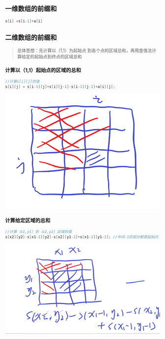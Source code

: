 ## 一维数组的前缀和

```c++
s[i] =s[i-1]+a[i]
```



## 二维数组的前缀和

> 总体思想：先计算以（1,1）为起始点 到各个点的区域总和，再用差值法计算给定的起始点到终点的区域总和

### 计算以（1,1）起始点的区域的总和

```c++
//计算s[i][j]的值
s[i][j] = s[i-1][j]+s[i][j-1]-s[i-1][j-1]+a[i][j];
```

![image-20230920144354911](https://raw.githubusercontent.com/zhaodong462502/markdownImage/master/blogingimage-20230920144354911.png)



### 计算给定区域的总和

```c++
//计算（x1,y1）到（x2,y2）区域的值
s[x2][y2]-s[x1-1][y2]-s[x2][y1-1]+s[x1-1][y1-1]; //中间-1的部分都是起始点（x1,y1）的坐标

```

![image-20230920143950495](https://raw.githubusercontent.com/zhaodong462502/markdownImage/master/blogingimage-20230920143950495.png)

